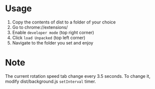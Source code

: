 # Usage
1. Copy the contents of dist to a folder of your choice
2. Go to chrome://extensions/
3. Enable `developer mode` (top right corner)
4. Click `load Unpacked` (top left corner)
5. Navigate to the folder you set and enjoy

# Note
The current rotation speed tab change every 3.5 seconds. To change it, modify dist/background.js `setInterval` timer.
